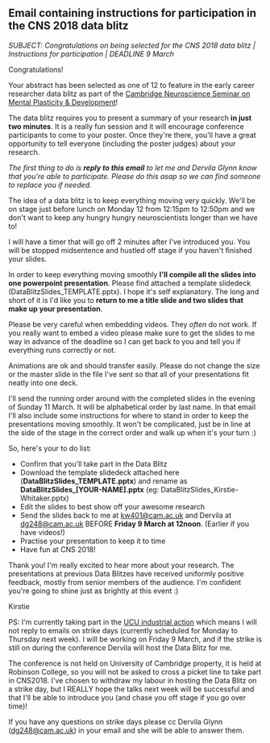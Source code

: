 ## Email containing instructions for participation in the CNS 2018 data blitz

*SUBJECT: Congratulations on being selected for the CNS 2018 data blitz | Instructions for participation | DEADLINE 9 March*

Congratulations!

Your abstract has been selected as one of 12 to feature in the early career researcher data blitz as part of the [Cambridge Neuroscience Seminar on Mental Plasticity & Development](http://www.neuroscience.cam.ac.uk/events/event.php?permalink=78f6baff00)!

The data blitz requires you to present a summary of your research **in just two minutes**. It is a really fun session and it will encourage conference participants to come to your poster. Once they're there, you'll have a great opportunity to tell everyone (including the poster judges) about your research.

*The first thing to do is **reply to this email** to let me and Dervila Glynn know that you're able to participate. Please do this asap so we can find someone to replace you if needed.*

The idea of a data blitz is to keep everything moving very quickly. We'll be on stage just before lunch on Monday 12 from 12:15pm to 12:50pm and we don't want to keep any hungry hungry neuroscientists longer than we have to!

I will have a timer that will go off 2 minutes after I've introduced you. You will be stopped midsentence and hustled off stage if you haven't finished your slides.

In order to keep everything moving smoothly **I'll compile all the slides into one powerpoint presentation**. Please find attached a template slidedeck (DataBlitzSlides_TEMPLATE.pptx). I hope it's self explanatory. The long and short of it is I'd like you to **return to me a title slide and two slides that make up your presentation**.

Please be very careful when embedding videos. They *often* do not work. If you really want to embed a video please make sure to get the slides to me way in advance of the deadline so I can get back to you and tell you if everything runs correctly or not.

Animations are ok and should transfer easily. Please do not change the size or the master slide in the file I've sent so that all of your presentations fit neatly into one deck.

I'll send the running order around with the completed slides in the evening of Sunday 11 March. It will be alphabetical order by last name. In that email I'll also include some instructions for where to stand in order to keep the presentations moving smoothly. It won't be complicated, just be in line at the side of the stage in the correct order and walk up when it's your turn :)

So, here's your to do list:

* Confirm that you'll take part in the Data Blitz
* Download the template slidedeck attached here (**DataBlitzSlides_TEMPLATE.pptx**) and rename as **DataBlitzSlides_[YOUR-NAME].pptx** (eg: DataBlitzSlides_Kirstie-Whitaker.pptx)
* Edit the slides to best show off your awesome research
* Send the slides back to me at kw401@cam.ac.uk and Dervila at dg248@cam.ac.uk BEFORE **Friday 9 March at 12noon**. (Earlier if you have videos!)
* Practise your presentation to keep it to time
* Have fun at CNS 2018!

Thank you! I'm really excited to hear more about your research. The presentations at previous Data Blitzes have received uniformly positive feedback, mostly from senior members of the audience. I'm confident you're going to shine just as brightly at this event :)

Kirstie

PS: I'm currently taking part in the [UCU industrial action](https://www.ucu.org.uk/strike-action) which means I will not reply to emails on strike days (currently scheduled for Monday to Thursday next week). I will be working on Friday 9 March, and if the strike is still on during the conference Dervila will host the Data Blitz for me.

The conference is not held on University of Cambridge property, it is held at Robinson College, so you will not be asked to cross a picket line to take part in CNS2018. I've chosen to withdraw my labour in hosting the Data Blitz on a strike day, but I REALLY hope the talks next week will be successful and that I'll be able to introduce you (and chase you off stage if you go over time)!

If you have any questions on strike days please cc Dervila Glynn (dg248@cam.ac.uk) in your email and she will be able to answer them.
